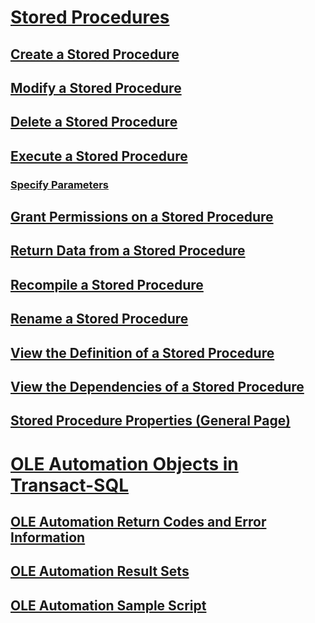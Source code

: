 # [Stored Procedures](stored-procedures-database-engine.md)
## [Create a Stored Procedure](create-a-stored-procedure.md)
## [Modify a Stored Procedure](modify-a-stored-procedure.md)
## [Delete a Stored Procedure](delete-a-stored-procedure.md)
## [Execute a Stored Procedure](execute-a-stored-procedure.md)
### [Specify Parameters](specify-parameters.md)
## [Grant Permissions on a Stored Procedure](grant-permissions-on-a-stored-procedure.md)
## [Return Data from a Stored Procedure](return-data-from-a-stored-procedure.md)
## [Recompile a Stored Procedure](recompile-a-stored-procedure.md)
## [Rename a Stored Procedure](rename-a-stored-procedure.md)
## [View the Definition of a Stored Procedure](view-the-definition-of-a-stored-procedure.md)
## [View the Dependencies of a Stored Procedure](view-the-dependencies-of-a-stored-procedure.md)
## [Stored Procedure Properties (General Page)](stored-procedure-properties-general-page.md)
# [OLE Automation Objects in Transact-SQL](ole-automation-objects-in-transact-sql.md)
## [OLE Automation Return Codes and Error Information](ole-automation-return-codes-and-error-information.md)
## [OLE Automation Result Sets](ole-automation-result-sets.md)
## [OLE Automation Sample Script](ole-automation-sample-script.md)

